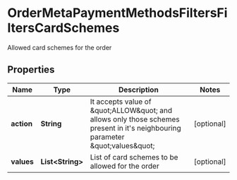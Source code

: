 

# OrderMetaPaymentMethodsFiltersFiltersCardSchemes

Allowed card schemes for the order

## Properties

| Name | Type | Description | Notes |
|------------ | ------------- | ------------- | -------------|
|**action** | **String** | It accepts value of \&quot;ALLOW\&quot; and allows only those schemes present in it&#39;s neighbouring parameter \&quot;values\&quot; |  [optional] |
|**values** | **List&lt;String&gt;** | List of card schemes to be allowed for the order |  [optional] |



